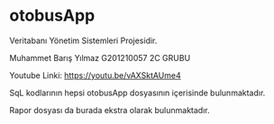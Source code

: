 # otobusApp
Veritabanı Yönetim Sistemleri Projesidir.

Muhammet Barış Yılmaz G201210057 2C GRUBU

Youtube Linki: https://youtu.be/vAXSktAUme4

SqL kodlarının hepsi otobusApp dosyasının içerisinde bulunmaktadır.

Rapor dosyası da burada ekstra olarak bulunmaktadır.
